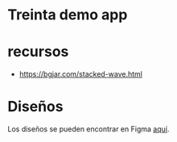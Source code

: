 # Treinta demo app



# recursos

- https://bgjar.com/stacked-wave.html


# Diseños

Los diseños se pueden encontrar en Figma [aquí](https://www.figma.com/file/quBXNM77CcGi0lBci5eNCM/Main2?node-id=3%3A840).

